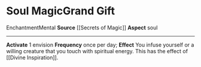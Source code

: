 ﻿---
element: null
id: '84'
item_category: Relics
name: Soul Magic
prerequisite: null
rarity: Common
school: Enchantment
source: '[[DATABASE/source/Secrets of Magic|Secrets of Magic]]'
trait:
- '[[DATABASE/trait/Enchantment|Enchantment]]'
- '[[DATABASE/trait/Mental|Mental]]'
type: Relic Grand Gift

---
# Soul Magic<span class="item-type">Grand Gift</span>

<span class="item-trait">Enchantment</span><span class="item-trait">Mental</span>
**Source** [[Secrets of Magic]] 
**Aspect** soul

---
**Activate** <span class="action-icon">1</span> envision **Frequency** once per day; **Effect** You infuse yourself or a willing creature that you touch with spiritual energy. This has the effect of [[Divine Inspiration]].